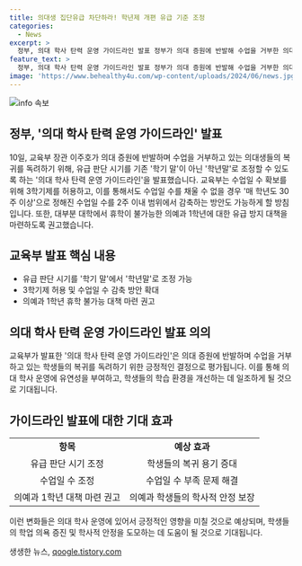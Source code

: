 ```yaml
---
title: 의대생 집단유급 차단하라! 학년제 개편 유급 기준 조정
categories:
  - News
excerpt: >
  정부, 의대 학사 탄력 운영 가이드라인 발표 정부가 의대 증원에 반발해 수업을 거부한 의대생들의 복귀를 독려하기 위해 유급 판단 시기를 조정한다고 발표했다. 이주호 교육부 장관은 의대 학사 탄력 운영 가이드라인을 발표했는데, 학기 말 대신 학년말로 유급 판단 시기를 조정하고, 수업일수 확보를 위해 3학기제를 허용하며, 수업일수를 채울 수 없는 경우에는 수업일수를 감축하는 방안도 가능하게 했다. 뿐만 아니라 유급 방지 대책을 마련하도록 권고하기도 했다.
feature_text: >
  정부, 의대 학사 탄력 운영 가이드라인 발표 정부가 의대 증원에 반발해 수업을 거부한 의대생들의 복귀를 독려하기 위해 유급 판단 시기를 조정한다고 발표했다. 이주호 교육부 장관은 의대 학사 탄력 운영 가이드라인을 발표했는데, 학기 말 대신 학년말로 유급 판단 시기를 조정하고, 수업일수 확보를 위해 3학기제를 허용하며, 수업일수를 채울 수 없는 경우에는 수업일수를 감축하는 방안도 가능하게 했다. 뿐만 아니라 유급 방지 대책을 마련하도록 권고하기도 했다.
image: 'https://www.behealthy4u.com/wp-content/uploads/2024/06/news.jpg'
---
```


<p><img src="https://www.behealthy4u.com/wp-content/uploads/2024/06/news.jpg" alt="info 속보" /></p>

<h2>정부, '의대 학사 탄력 운영 가이드라인' 발표</h2>

<p data-ke-size="size16">10일, 교육부 장관 이주호가 의대 증원에 반발하며 수업을 거부하고 있는 의대생들의 복귀를 독려하기 위해, 유급 판단 시기를 기존 '학기 말'이 아닌 '학년말'로 조정할 수 있도록 하는 '의대 학사 탄력 운영 가이드라인'을 발표했습니다. 교육부는 수업일 수 확보를 위해 3학기제를 허용하고, 이를 통해서도 수업일 수를 채울 수 없을 경우 '매 학년도 30주 이상'으로 정해진 수업일 수를 2주 이내 범위에서 감축하는 방안도 가능하게 할 방침입니다. 또한, 대부분 대학에서 휴학이 불가능한 의예과 1학년에 대한 유급 방지 대책을 마련하도록 권고했습니다.</p>

<h2 data-ke-size="size26">교육부 발표 핵심 내용</h2>

<ul>
  <li>유급 판단 시기를 '학기 말'에서 '학년말'로 조정 가능</li>
  <li>3학기제 허용 및 수업일 수 감축 방안 확대</li>
  <li>의예과 1학년 휴학 불가능 대책 마련 권고</li>
</ul>

<h2 data-ke-size="size26">의대 학사 탄력 운영 가이드라인 발표 의의</h2>

<p data-ke-size="size16">교육부가 발표한 '의대 학사 탄력 운영 가이드라인'은 의대 증원에 반발하며 수업을 거부하고 있는 학생들의 복귀를 독려하기 위한 긍정적인 결정으로 평가됩니다. 이를 통해 의대 학사 운영에 유연성을 부여하고, 학생들의 학습 환경을 개선하는 데 일조하게 될 것으로 기대됩니다.</p>

<h2 data-ke-size="size26">가이드라인 발표에 대한 기대 효과</h2>

<table>
  <tr>
    <td style="text-align: center; height: 17px;"><b>항목</b></td>
    <td style="text-align: center; height: 17px;"><b>예상 효과</b></td>
  </tr>
  <tr>
    <td style="text-align: center; height: 17px;">유급 판단 시기 조정</td>
    <td style="text-align: center; height: 17px;">학생들의 복귀 용기 증대</td>
  </tr>
  <tr>
    <td style="text-align: center; height: 17px;">수업일 수 조정</td>
    <td style="text-align: center; height: 17px;">수업일 수 부족 문제 해결</td>
  </tr>
  <tr>
    <td style="text-align: center; height: 17px;">의예과 1학년 대책 마련 권고</td>
    <td style="text-align: center; height: 17px;">의예과 학생들의 학사적 안정 보장</td>
  </tr>
</table>

<p data-ke-size="size16">이런 변화들은 의대 학사 운영에 있어서 긍정적인 영향을 미칠 것으로 예상되며, 학생들의 학업 의욕 증진 및 학사적 안정을 도모하는 데 도움이 될 것으로 기대됩니다.</p>
생생한 뉴스, <a href="https://qoogle.tistory.com" rel="dofollow">qoogle.tistory.com</a>


